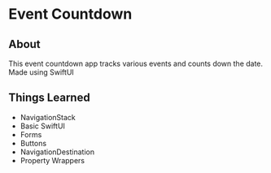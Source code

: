 # Event Countdown
## About
This event countdown app tracks various events and counts down the date. Made using SwiftUI

## Things Learned
- NavigationStack
- Basic SwiftUI
- Forms
- Buttons
- NavigationDestination
- Property Wrappers

